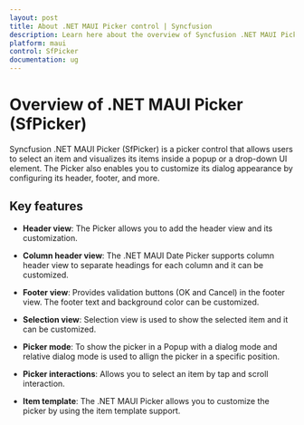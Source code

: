 ```yaml
---
layout: post
title: About .NET MAUI Picker control | Syncfusion
description: Learn here about the overview of Syncfusion .NET MAUI Picker (SfPicker) control, its basic features, and picker functionalities.
platform: maui
control: SfPicker
documentation: ug
---
```


# Overview of .NET MAUI Picker (SfPicker)

Syncfusion .NET MAUI Picker (SfPicker) is a picker control that allows users to select an item and visualizes its items inside a popup or a drop-down UI element. The Picker also enables you to customize its dialog appearance by configuring its header, footer, and more.

## Key features

* **Header view**: The Picker allows you to add the header view and its customization.

* **Column header view**: The .NET MAUI Date Picker supports column header view to separate headings for each column and it can be customized.

* **Footer view**: Provides validation buttons (OK and Cancel) in the footer view. The footer text and background color can be customized.

* **Selection view**: Selection view is used to show the selected item and it can be customized.

* **Picker mode**: To show the picker in a Popup with a dialog mode and relative dialog mode is used to allign the picker in a specific position.

* **Picker interactions**: Allows you to select an item by tap and scroll interaction.

* **Item template**: The .NET MAUI Picker allows you to customize the picker by using the item template support.